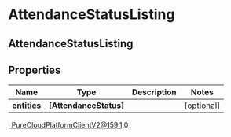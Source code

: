 # AttendanceStatusListing

## AttendanceStatusListing

## Properties

|Name | Type | Description | Notes|
|------------ | ------------- | ------------- | -------------|
| **entities** | [**[AttendanceStatus]**](AttendanceStatus) |  | [optional] |



_PureCloudPlatformClientV2@159.1.0_
